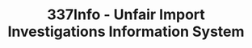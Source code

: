 ---
bigquery: https://console.cloud.google.com/bigquery?p=patents-public-data&d=usitc_investigations&page=dataset&project=sheets-management-319211
citation: US International Trade Commission 337Info Unfair Import Investigations Information
  System
contributors: US International Trade Comission
cost: None
description: US International Trade Commission 337Info Unfair Import Investigations
  Information System contains data on investigations done under Section 337. Section
  337 declares the infringement of certain statutory intellectual property rights
  and other forms of unfair competition in import trade to be unlawful practices.
  Most Section 337 investigations involve allegations of patent or registered trademark
  infringement.
documentation: FAQ and tutorial available on the site
last_edit: 04/05/2022, 19:38:38
location: https://pubapps2.usitc.gov/337external/
maintained_by: US International Trade Comission
schema_fields:
- investigationTermDate
- invUnfairAct
- currentActiveALJ
- id
- title
- currentStatus
- investigationNo
- scheduledStartDateEvidHear
- patentNumber
- publication_number
- actualEndDateEvidHear
- patentNumbers
- finalDetNoViolation
- gcAttorney
- aljAssigned
- investigationType
- startDateMarkmanHearing
- reportingRequirements
- dateComplaintFiled
- teoIdIssueDate
- actualStartDateEvidHear
- ouiiAttorney
- internalRemand
- targetDate
- finalIdOnViolationIssue
- htsNumbers
- scheduledEndDateEvidHear
- complainant
- respondent
- teoReliefGranted
- trademarkNumbers
- issueDateOtherNonFinal
- dateCreated
- markmanHearing
- teoProceedingInvolved
- docketNo
- endDateMarkmanHearing
- dateOfPublicationFrNotice
- copyrightNumbers
- cafcAppeals
- finalIdOnViolationDue
- teoIdDueDate
- finalDetViolation
- lastUpdated
- ouiiParticipation
shortname: unfair_import_investigations
tags:
- import
- legal
- trade
timeframe: 2008-2021 (prior to 2008 downloadable as a JSON file)
title: 337Info - Unfair Import Investigations Information System
uuid: 2721f5ec-e599-4890-9265-9706719fc71e
---